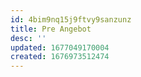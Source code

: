 ```yaml
---
id: 4bim9nq15j9ftvy9sanzunz
title: Pre Angebot
desc: ''
updated: 1677049170004
created: 1676973512474
---
```

